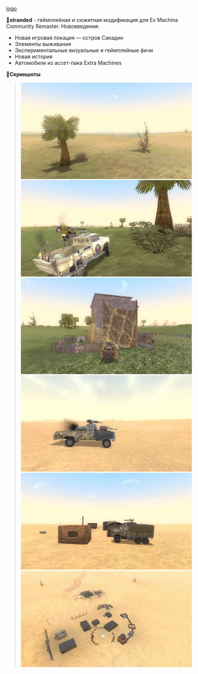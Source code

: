 [logo]

&#128312;**stranded** - геймплейная и сюжетная модификация для Ex Machina Community Remaster.
Нововведения:
* Новая игровая локация — остров Сакадин
* Элементы выживания
* Экспериментальные визуальные и геймплейные фичи
* Новая история
* Автомобили из ассет-пака Extra Machines

&#128312;**Скриншоты**
> ![1][screenshot_1]
> ![2][screenshot_2]
> ![3][screenshot_3]
> ![4][screenshot_4]
> ![5][screenshot_5]
> ![6][screenshot_6]

<!-- Screenshot shortcuts -->
[screenshot_1]: ./assets/screen_1.jpg
[screenshot_2]: ./assets/screen_2.jpg
[screenshot_3]: ./assets/screen_3.jpg
[screenshot_4]: ./assets/screen_4.jpg
[screenshot_5]: ./assets/screen_5.jpg
[screenshot_6]: ./assets/screen_6.jpg
[logo]: ./assets/new_logo.png